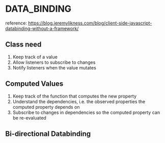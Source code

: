 # DATA_BINDING

reference: https://blog.jeremylikness.com/blog/client-side-javascript-databinding-without-a-framework/

## Class need
1. Keep track of a value
2. Allow listeners to subscribe to changes
3. Notify listeners when the value mutates
## Computed Values
1. Keep track of the function that computes the new property
2. Understand the dependencies, i.e. the observed properties the computed property depends on
3. Subscribe to changes in dependencies so the computed property can be re-evaluated
## Bi-directional Databinding
